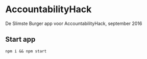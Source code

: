 # AccountabilityHack
De Slimste Burger app voor AccountabilityHack, september 2016

## Start app
`npm i && npm start`
